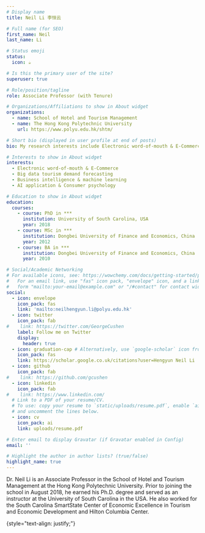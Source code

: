 ```yaml
---
# Display name
title: Neil Li 李恒云

# Full name (for SEO)
first_name: Neil
last_name: Li

# Status emoji
status:
  icon: ☕️

# Is this the primary user of the site?
superuser: true

# Role/position/tagline
role: Associate Professor (with Tenure)

# Organizations/Affiliations to show in About widget
organizations:
  - name: School of Hotel and Tourism Management
  - name: The Hong Kong Polytechnic University
    url: https://www.polyu.edu.hk/shtm/

# Short bio (displayed in user profile at end of posts)
bio: My research interests include Electronic word-of-mouth & E-Commerce, Big data tourism demand forecasting, Business intelligence & machine learning and AI application & Consumer psychology.

# Interests to show in About widget
interests:
  - Electronic word-of-mouth & E-Commerce
  - Big data tourism demand forecasting
  - Business intelligence & machine learning
  - AI application & Consumer psychology

# Education to show in About widget
education:
  courses:
    - course: PhD in ***
      institution: University of South Carolina, USA
      year: 2018
    - course: MSc in ***
      institution: Dongbei University of Finance and Economics, China
      year: 2012
    - course: BA in ***
      institution: Dongbei University of Finance and Economics, China
      year: 2010

# Social/Academic Networking
# For available icons, see: https://wowchemy.com/docs/getting-started/page-builder/#icons
#   For an email link, use "fas" icon pack, "envelope" icon, and a link in the
#   form "mailto:your-email@example.com" or "/#contact" for contact widget.
social:
  - icon: envelope
    icon_pack: fas
    link: 'mailto:neilhengyun.li@polyu.edu.hk'
  - icon: twitter
    icon_pack: fab
#    link: https://twitter.com/GeorgeCushen
    label: Follow me on Twitter
    display:
      header: true
  - icon: graduation-cap # Alternatively, use `google-scholar` icon from `ai` icon pack
    icon_pack: fas
    link: https://scholar.google.co.uk/citations?user=Hengyun Neil Li
  - icon: github
    icon_pack: fab
#    link: https://github.com/gcushen
  - icon: linkedin
    icon_pack: fab
#    link: https://www.linkedin.com/
  # Link to a PDF of your resume/CV.
  # To use: copy your resume to `static/uploads/resume.pdf`, enable `ai` icons in `params.yaml`,
  # and uncomment the lines below.
  - icon: cv
    icon_pack: ai
    link: uploads/resume.pdf

# Enter email to display Gravatar (if Gravatar enabled in Config)
email: ''

# Highlight the author in author lists? (true/false)
highlight_name: true
---
```


Dr. Neil Li is an Associate Professor in the School of Hotel and Tourism Management at the Hong Kong Polytechnic University. Prior to joining the school in August 2018, he earned his Ph.D. degree and served as an instructor at the University of South Carolina in the USA. He also worked for the South Carolina SmartState Center of Economic Excellence in Tourism and Economic Development and Hilton Columbia Center. 

{style="text-align: justify;"}
